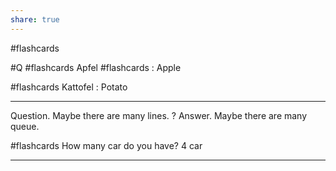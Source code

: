 ```yaml
---
share: true
---
```

#flashcards

#Q 
#flashcards 
Apfel #flashcards  : Apple 
<!--SR:!2023-04-14,4,270-->
#flashcards 
Kattofel : Potato 

***
Question.
Maybe there are many lines.
?
Answer.
Maybe there are many queue.
<!--SR:!2023-04-14,4,270-->

#flashcards 
How many car do you have? 
4 car
***
